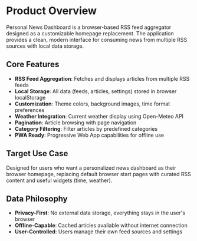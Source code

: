 # Product Overview

Personal News Dashboard is a browser-based RSS feed aggregator designed as a customizable homepage replacement. The application provides a clean, modern interface for consuming news from multiple RSS sources with local data storage.

## Core Features

- **RSS Feed Aggregation**: Fetches and displays articles from multiple RSS feeds
- **Local Storage**: All data (feeds, articles, settings) stored in browser localStorage
- **Customization**: Theme colors, background images, time format preferences
- **Weather Integration**: Current weather display using Open-Meteo API
- **Pagination**: Article browsing with page navigation
- **Category Filtering**: Filter articles by predefined categories
- **PWA Ready**: Progressive Web App capabilities for offline use

## Target Use Case

Designed for users who want a personalized news dashboard as their browser homepage, replacing default browser start pages with curated RSS content and useful widgets (time, weather).

## Data Philosophy

- **Privacy-First**: No external data storage, everything stays in the user's browser
- **Offline-Capable**: Cached articles available without internet connection
- **User-Controlled**: Users manage their own feed sources and settings
